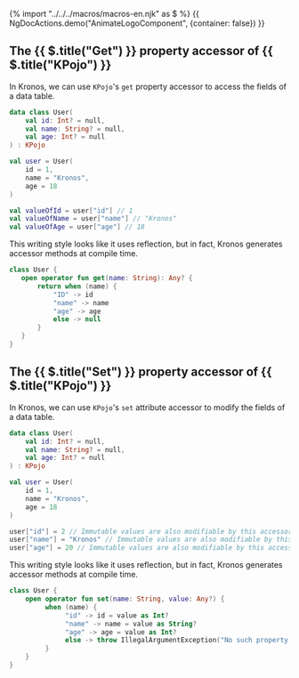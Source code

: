 {% import "../../../macros/macros-en.njk" as $ %}
{{ NgDocActions.demo("AnimateLogoComponent", {container: false}) }}

## The {{ $.title("Get") }} property accessor of {{ $.title("KPojo") }}

In Kronos, we can use `KPojo`'s `get` property accessor to access the fields of a data table.

```kotlin
data class User(
    val id: Int? = null,
    val name: String? = null,
    val age: Int? = null
) : KPojo

val user = User(
    id = 1,
    name = "Kronos",
    age = 18
)

val valueOfId = user["id"] // 1
val valueOfName = user["name"] // "Kronos"
val valueOfAge = user["age"] // 18
```

This writing style looks like it uses reflection, but in fact, Kronos generates accessor methods at compile time.
```kotlin
class User {
   open operator fun get(name: String): Any? {
       return when (name) {
           "ID" -> id
           "name" -> name
           "age" -> age
           else -> null
       }
   }
}
```

## The {{ $.title("Set") }} property accessor of {{ $.title("KPojo") }}

In Kronos, we can use `KPojo`'s `set` attribute accessor to modify the fields of a data table.

```kotlin
data class User(
    val id: Int? = null,
    val name: String? = null,
    val age: Int? = null
) : KPojo

val user = User(
    id = 1,
    name = "Kronos",
    age = 18
)

user["id"] = 2 // Immutable values are also modifiable by this accessor
user["name"] = "Kronos" // Immutable values are also modifiable by this accessor
user["age"] = 20 // Immutable values are also modifiable by this accessor
```

This writing style looks like it uses reflection, but in fact, Kronos generates accessor methods at compile time.

```kotlin
class User {
    open operator fun set(name: String, value: Any?) {
         when (name) {
              "id" -> id = value as Int?
              "name" -> name = value as String?
              "age" -> age = value as Int?
              else -> throw IllegalArgumentException("No such property: $name")
         }
    }
}
```
